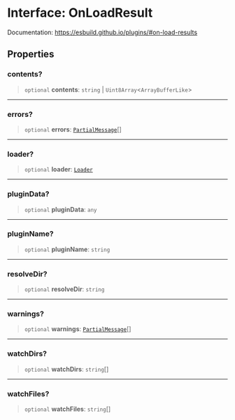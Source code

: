# Interface: OnLoadResult

Documentation: https://esbuild.github.io/plugins/#on-load-results

## Properties

### contents?

> `optional` **contents**: `string` \| `Uint8Array`\<`ArrayBufferLike`\>

***

### errors?

> `optional` **errors**: [`PartialMessage`](PartialMessage.md)[]

***

### loader?

> `optional` **loader**: [`Loader`](../type-aliases/Loader.md)

***

### pluginData?

> `optional` **pluginData**: `any`

***

### pluginName?

> `optional` **pluginName**: `string`

***

### resolveDir?

> `optional` **resolveDir**: `string`

***

### warnings?

> `optional` **warnings**: [`PartialMessage`](PartialMessage.md)[]

***

### watchDirs?

> `optional` **watchDirs**: `string`[]

***

### watchFiles?

> `optional` **watchFiles**: `string`[]
